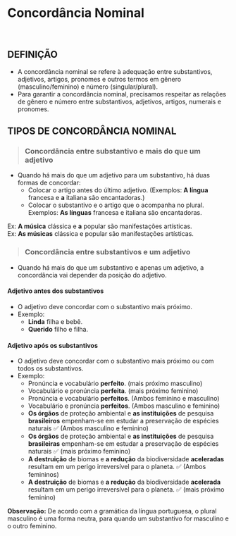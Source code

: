 # Concordância Nominal

<br>

## DEFINIÇÃO
* A concordância nominal se refere à adequação entre substantivos, adjetivos, artigos, pronomes e outros termos em gênero (masculino/feminino) e número (singular/plural).
* Para garantir a concordância nominal, precisamos respeitar as relações de gênero e número entre substantivos, adjetivos, artigos, numerais e pronomes.

## TIPOS DE CONCORDÂNCIA NOMINAL

> ### Concordância entre substantivo e mais do que um adjetivo
* Quando há mais do que um adjetivo para um substantivo, há duas formas de concordar:
  - Colocar o artigo antes do último adjetivo. (Exemplos: **A língua** francesa e **a** italiana são encantadoras.)
  - Colocar o substantivo e o artigo que o acompanha no plural. Exemplos: **As línguas** francesa e italiana são encantadoras.

Ex: **A música** clássica e **a** popular são manifestações artísticas.  
Ex: **As músicas** clássica e popular são manifestações artísticas.  

> ### Concordância entre substantivos e um adjetivo
* Quando há mais do que um substantivo e apenas um adjetivo, a concordância vai depender da posição do adjetivo.

#### Adjetivo antes dos substantivos
* O adjetivo deve concordar com o substantivo mais próximo. 
* Exemplo:
  - **Linda** filha e bebê.
  - **Querido** filho e filha.

#### Adjetivo após os substantivos
* O adjetivo deve concordar com o substantivo mais próximo ou com todos os substantivos. 
* Exemplo:
  - Pronúncia e vocabulário **perfeito**. (mais próximo masculino)
  - Vocabulário e pronúncia **perfeita**. (mais próximo feminino)
  - Pronúncia e vocabulário **perfeitos**. (Ambos feminino e masculino)
  - Vocabulário e pronúncia **perfeitos**. (Ambos masculino e feminino)
  - **Os órgãos** de proteção ambiental e **as instituições** de pesquisa **brasileiros** empenham-se em estudar a preservação de espécies naturais ✅ (Ambos masculino e feminino)
  - **Os órgãos** de proteção ambiental e **as instituições** de pesquisa **brasileiras** empenham-se em estudar a preservação de espécies naturais ✅ (mais próximo feminino)
  - **A destruição** de biomas e **a redução** da biodiversidade **aceleradas** resultam em um perigo irreversível para o planeta. ✅ (Ambos femininos)
  - **A destruição** de biomas e **a redução** da biodiversidade **acelerada** resultam em um perigo irreversível para o planeta. ✅ (mais próximo feminino)

**Observação:** De acordo com a gramática da língua portuguesa, o plural masculino é uma forma neutra, para quando um substantivo for masculino e o outro feminino.